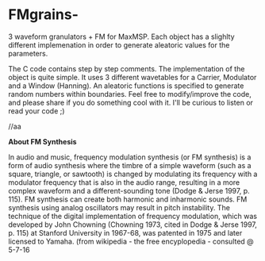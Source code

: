 FMgrains-
=========

3 waveform granulators + FM for MaxMSP. Each object has a slighlty different implemenation in order to generate aleatoric
values for the parameters. 

The C code contains step by step comments. The implementation of the object is quite simple. It uses 3 different wavetables 
for a Carrier, Modulator and a Window (Hanning). An aleatoric functions is specified to generate random numbers within 
boundaries. Feel free to modify/improve the code, and please share if you do something cool with it. I'll be curious to listen or read your code ;)

//aa

**About FM Synthesis**

In audio and music, frequency modulation synthesis (or FM synthesis) is a form of audio synthesis where the timbre of a simple waveform (such as a square, triangle, or sawtooth) is changed by modulating its frequency with a modulator frequency that is also in the audio range, resulting in a more complex waveform and a different-sounding tone (Dodge & Jerse 1997, p. 115). FM synthesis can create both harmonic and inharmonic sounds. FM synthesis using analog oscillators may result in pitch instability. The technique of the digital implementation of frequency modulation, which was developed by John Chowning (Chowning 1973, cited in Dodge & Jerse 1997, p. 115) at Stanford University in 1967-68, was patented in 1975 and later licensed to Yamaha. (from wikipedia - the free encyplopedia - consulted @ 5-7-16

